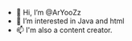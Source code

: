 - 👋 Hi, I’m @ArYooZz
- 👀 I’m interested in Java and html
- 📫 I'm also a content creator.
 

<!---
ArYooZz/ArYooZz is a ✨ special ✨ repository because its `README.md` (this file) appears on your GitHub profile.
You can click the Preview link to take a look at your changes.
--->
